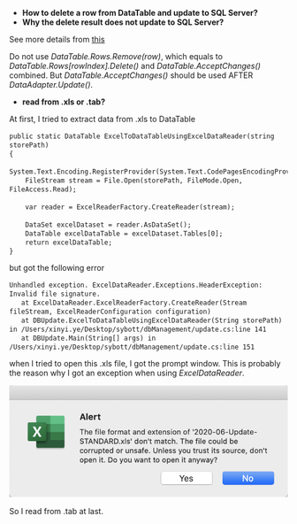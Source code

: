 - **How to delete a row from DataTable and update to SQL Server?**
- **Why the delete result does not update to SQL Server?**

See more details from [this](http://www.mamicode.com/info-detail-2523323.html)

Do not use *DataTable.Rows.Remove(row)*, which equals to *DataTable.Rows[rowIndex].Delete()* and *DataTable.AcceptChanges()* combined. But *DataTable.AcceptChanges()* should be used AFTER *DataAdapter.Update()*.



- **read from .xls or .tab?**

At first, I tried to extract data from .xls to DataTable

```
public static DataTable ExcelToDataTableUsingExcelDataReader(string storePath)
{
    System.Text.Encoding.RegisterProvider(System.Text.CodePagesEncodingProvider.Instance);
    FileStream stream = File.Open(storePath, FileMode.Open, FileAccess.Read);
    
    var reader = ExcelReaderFactory.CreateReader(stream);

    DataSet excelDataset = reader.AsDataSet();
    DataTable excelDataTable = excelDataset.Tables[0];
    return excelDataTable;
}
```

but got the following error

```
Unhandled exception. ExcelDataReader.Exceptions.HeaderException: Invalid file signature.
   at ExcelDataReader.ExcelReaderFactory.CreateReader(Stream fileStream, ExcelReaderConfiguration configuration)
   at DBUpdate.ExcelToDataTableUsingExcelDataReader(String storePath) in /Users/xinyi.ye/Desktop/sybott/dbManagement/update.cs:line 141
   at DBUpdate.Main(String[] args) in /Users/xinyi.ye/Desktop/sybott/dbManagement/update.cs:line 151
```

when I tried to open this .xls file, I got the prompt window. This is probably the reason why I got an exception when using *ExcelDataReader*.

![prompt window from Excel](https://github.com/Mercy811/ZipCodeDatabaseUpdate/blob/master/img/xlsformatnotmatch.png)

So I read from .tab at last.

